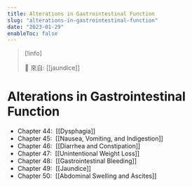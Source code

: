 ```yaml
---
title: Alterations in Gastrointestinal Function
slug: "alterations-in-gastrointestinal-function"
date: "2023-01-29"
enableToc: false
---
```


> [!info]
>
> 🌱 來自: [[jaundice]]

# Alterations in Gastrointestinal Function

- Chapter 44:  [[Dysphagia]]
- Chapter 45:  [[Nausea, Vomiting, and Indigestion]]
- Chapter 46:  [[Diarrhea and Constipation]]
- Chapter 47:  [[Unintentional Weight Loss]]
- Chapter 48:  [[Gastrointestinal Bleeding]]
- Chapter 49:  [[Jaundice]]
- Chapter 50:  [[Abdominal Swelling and Ascites]]
